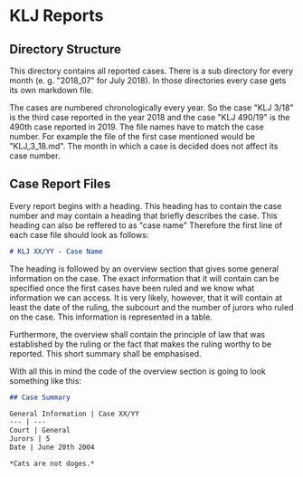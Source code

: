 # KLJ Reports
## Directory Structure
This directory contains all reported cases. There is a sub directory for every month (e. g. "2018_07" for July 2018). In those 
directories every case gets its own markdown file.

The cases are numbered chronologically every year. So the case "KLJ 3/18" is the third case reported in the year 2018 and
the case "KLJ 490/19" is the 490th case reported in 2019. The file names have to match the case number. For example the file
of the first case mentioned would be "KLJ_3_18.md". The month in which a case is decided does not affect its case number.

## Case Report Files
Every report begins with a heading. This heading has to contain the case number and may contain a heading that briefly
describes the case. This heading can also be reffered to as "case name" Therefore the first line of each case file should look as follows:

```markdown
# KLJ XX/YY - Case Name
```

The heading is followed by an overview section that gives some general information on the case. The exact information that
it will contain can be specified once the first cases have been ruled and we know what information we can access. It is very
likely, however, that it will contain at least the date of the ruling, the subcourt and the number of jurors who ruled on the
case. This information is represented in a table. 

Furthermore, the overview shall contain the principle of law that was established by the ruling or the fact that makes the
ruling worthy to be reported. This short summary shall be emphasised.

With all this in mind the code of the overview section is going to look something like this:

```markdown
## Case Summary

General Information | Case XX/YY 
--- | ---
Court | General
Jurors | 5
Date | June 20th 2004

*Cats are not doges.*
```
